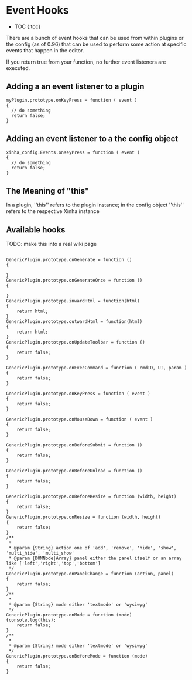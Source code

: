 # Event Hooks
* TOC
{:toc}


There are a bunch of event hooks that can be used from within plugins or the config (as of 0.96) that can be used to perform some action at specific events that happen in the editor.

If you return true from your function, no further event listeners are executed.
## Adding a an event listener to a plugin
```
myPlugin.prototype.onKeyPress = function ( event )
{
  // do something
  return false;
}
```
## Adding an event listener to a the config object
```
xinha_config.Events.onKeyPress = function ( event )
{
  // do something
  return false;
}
```
## The Meaning of "this"
In a plugin, ''this'' refers to the plugin instance; in the config object ''this'' refers to the respective Xinha instance

## Available hooks
TODO: make this into a real wiki page
```

GenericPlugin.prototype.onGenerate = function ()
{

}
GenericPlugin.prototype.onGenerateOnce = function ()
{

}
GenericPlugin.prototype.inwardHtml = function(html)
{
	return html;
}
GenericPlugin.prototype.outwardHtml = function(html)
{
	return html;
}
GenericPlugin.prototype.onUpdateToolbar = function ()
{
	return false;
}

GenericPlugin.prototype.onExecCommand = function ( cmdID, UI, param )
{
	return false;
}

GenericPlugin.prototype.onKeyPress = function ( event )
{
	return false;
}

GenericPlugin.prototype.onMouseDown = function ( event )
{
	return false;
}

GenericPlugin.prototype.onBeforeSubmit = function ()
{
	return false;
}

GenericPlugin.prototype.onBeforeUnload = function ()
{
	return false;
}

GenericPlugin.prototype.onBeforeResize = function (width, height)
{
	return false;
}
GenericPlugin.prototype.onResize = function (width, height)
{
	return false;
}
/**
 * 
 * @param {String} action one of 'add', 'remove', 'hide', 'show', 'multi_hide', 'multi_show'
 * @param {DOMNode|Array} panel either the panel itself or an array like ['left','right','top','bottom']
 */
GenericPlugin.prototype.onPanelChange = function (action, panel)
{
	return false;
}
/**
 * 
 * @param {String} mode either 'textmode' or 'wysiwyg'
 */
GenericPlugin.prototype.onMode = function (mode)
{console.log(this);
	return false;
}
/**
 * 
 * @param {String} mode either 'textmode' or 'wysiwyg'
 */
GenericPlugin.prototype.onBeforeMode = function (mode)
{
	return false;
}
```
